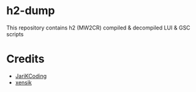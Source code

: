 # h2-dump

This repository contains h2 (MW2CR) compiled & decompiled LUI & GSC scripts

# Credits
* [JariKCoding](https://github.com/JariKCoding/CoDLuaDecompiler)
* [xensik](https://github.com/xensik/gsc-tool/)
